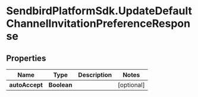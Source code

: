 # SendbirdPlatformSdk.UpdateDefaultChannelInvitationPreferenceResponse

## Properties

Name | Type | Description | Notes
------------ | ------------- | ------------- | -------------
**autoAccept** | **Boolean** |  | [optional] 


